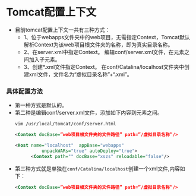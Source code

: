 # Tomcat配置上下文
- 目前tomcat配置上下文一共有三种方式：
  - 1、位于webapps文件夹中的web项目，无需指定Context，Tomcat默认解析Context为该web项目根文件夹的名称，即为真实目录名称。
  - 2、在server.xml中指定Context。 编辑conf/server.xml文件，在<host>元素之间加入子元素。
  - 3、创建*.xml文件指定Context。 在conf/Catalina/localhost文件夹中创建xml文件，文件名为“虚拟目录名称”+“.xml”。

### 具体配置方法
- 第一种方式是默认的。
- 第二种是编辑conf/server.xml文件，添加如下内容到<host>元素之间。
  ``` xml
  vim /usr/local/tomcat/conf/server.html
  
  <Context docBase=”web项目根文件夹的文件路径” path=”/虚拟目录名称”/>
  ```
  ``` xml
  <Host name="localhost"  appBase="webapps"
            unpackWARs="true" autoDeploy="true">
        <Context path="" docBase="xszs" reloadable="false"/>
  ```
- 第三种方式就是单独在`conf/Catalina/localhost`创建一个xml文件,内容如下：
  ``` xml
  <Context docBase=”web项目根文件夹的文件路径” path=”/虚拟目录名称”/>
  ```
  
